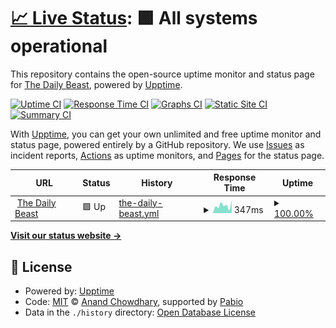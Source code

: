 # [📈 Live Status](https://dailybeast.github.io/upptime): <!--live status--> **🟩 All systems operational**

This repository contains the open-source uptime monitor and status page for [The Daily Beast](https://www.thedailybeast.com/), powered by [Upptime](https://github.com/upptime/upptime).

[![Uptime CI](https://github.com/dailybeast/upptime/workflows/Uptime%20CI/badge.svg)](https://github.com/dailybeast/upptime/actions?query=workflow%3A%22Uptime+CI%22)
[![Response Time CI](https://github.com/dailybeast/upptime/workflows/Response%20Time%20CI/badge.svg)](https://github.com/dailybeast/upptime/actions?query=workflow%3A%22Response+Time+CI%22)
[![Graphs CI](https://github.com/dailybeast/upptime/workflows/Graphs%20CI/badge.svg)](https://github.com/dailybeast/upptime/actions?query=workflow%3A%22Graphs+CI%22)
[![Static Site CI](https://github.com/dailybeast/upptime/workflows/Static%20Site%20CI/badge.svg)](https://github.com/dailybeast/upptime/actions?query=workflow%3A%22Static+Site+CI%22)
[![Summary CI](https://github.com/dailybeast/upptime/workflows/Summary%20CI/badge.svg)](https://github.com/dailybeast/upptime/actions?query=workflow%3A%22Summary+CI%22)

With [Upptime](https://upptime.js.org), you can get your own unlimited and free uptime monitor and status page, powered entirely by a GitHub repository. We use [Issues](https://github.com/dailybeast/upptime/issues) as incident reports, [Actions](https://github.com/dailybeast/upptime/actions) as uptime monitors, and [Pages](https://dailybeast.github.io/upptime) for the status page.

<!--start: status pages-->
<!-- This summary is generated by Upptime (https://github.com/upptime/upptime) -->
<!-- Do not edit this manually, your changes will be overwritten -->
<!-- prettier-ignore -->
| URL | Status | History | Response Time | Uptime |
| --- | ------ | ------- | ------------- | ------ |
| <img alt="" src="https://icons.duckduckgo.com/ip3/www.thedailybeast.com.ico" height="13"> [The Daily Beast](https://www.thedailybeast.com) | 🟩 Up | [the-daily-beast.yml](https://github.com/dailybeast/upptime/commits/HEAD/history/the-daily-beast.yml) | <details><summary><img alt="Response time graph" src="./graphs/the-daily-beast/response-time-week.png" height="20"> 347ms</summary><br><a href="https://dailybeast.github.io/upptime/history/the-daily-beast"><img alt="Response time 499" src="https://img.shields.io/endpoint?url=https%3A%2F%2Fraw.githubusercontent.com%2Fdailybeast%2Fupptime%2FHEAD%2Fapi%2Fthe-daily-beast%2Fresponse-time.json"></a><br><a href="https://dailybeast.github.io/upptime/history/the-daily-beast"><img alt="24-hour response time 236" src="https://img.shields.io/endpoint?url=https%3A%2F%2Fraw.githubusercontent.com%2Fdailybeast%2Fupptime%2FHEAD%2Fapi%2Fthe-daily-beast%2Fresponse-time-day.json"></a><br><a href="https://dailybeast.github.io/upptime/history/the-daily-beast"><img alt="7-day response time 347" src="https://img.shields.io/endpoint?url=https%3A%2F%2Fraw.githubusercontent.com%2Fdailybeast%2Fupptime%2FHEAD%2Fapi%2Fthe-daily-beast%2Fresponse-time-week.json"></a><br><a href="https://dailybeast.github.io/upptime/history/the-daily-beast"><img alt="30-day response time 268" src="https://img.shields.io/endpoint?url=https%3A%2F%2Fraw.githubusercontent.com%2Fdailybeast%2Fupptime%2FHEAD%2Fapi%2Fthe-daily-beast%2Fresponse-time-month.json"></a><br><a href="https://dailybeast.github.io/upptime/history/the-daily-beast"><img alt="1-year response time 499" src="https://img.shields.io/endpoint?url=https%3A%2F%2Fraw.githubusercontent.com%2Fdailybeast%2Fupptime%2FHEAD%2Fapi%2Fthe-daily-beast%2Fresponse-time-year.json"></a></details> | <details><summary><a href="https://dailybeast.github.io/upptime/history/the-daily-beast">100.00%</a></summary><a href="https://dailybeast.github.io/upptime/history/the-daily-beast"><img alt="All-time uptime 100.00%" src="https://img.shields.io/endpoint?url=https%3A%2F%2Fraw.githubusercontent.com%2Fdailybeast%2Fupptime%2FHEAD%2Fapi%2Fthe-daily-beast%2Fuptime.json"></a><br><a href="https://dailybeast.github.io/upptime/history/the-daily-beast"><img alt="24-hour uptime 100.00%" src="https://img.shields.io/endpoint?url=https%3A%2F%2Fraw.githubusercontent.com%2Fdailybeast%2Fupptime%2FHEAD%2Fapi%2Fthe-daily-beast%2Fuptime-day.json"></a><br><a href="https://dailybeast.github.io/upptime/history/the-daily-beast"><img alt="7-day uptime 100.00%" src="https://img.shields.io/endpoint?url=https%3A%2F%2Fraw.githubusercontent.com%2Fdailybeast%2Fupptime%2FHEAD%2Fapi%2Fthe-daily-beast%2Fuptime-week.json"></a><br><a href="https://dailybeast.github.io/upptime/history/the-daily-beast"><img alt="30-day uptime 100.00%" src="https://img.shields.io/endpoint?url=https%3A%2F%2Fraw.githubusercontent.com%2Fdailybeast%2Fupptime%2FHEAD%2Fapi%2Fthe-daily-beast%2Fuptime-month.json"></a><br><a href="https://dailybeast.github.io/upptime/history/the-daily-beast"><img alt="1-year uptime 100.00%" src="https://img.shields.io/endpoint?url=https%3A%2F%2Fraw.githubusercontent.com%2Fdailybeast%2Fupptime%2FHEAD%2Fapi%2Fthe-daily-beast%2Fuptime-year.json"></a></details>

<!--end: status pages-->

[**Visit our status website →**](https://dailybeast.github.io/upptime)

## 📄 License

- Powered by: [Upptime](https://github.com/upptime/upptime)
- Code: [MIT](./LICENSE) © [Anand Chowdhary](https://anandchowdhary.com), supported by [Pabio](https://pabio.com)
- Data in the `./history` directory: [Open Database License](https://opendatacommons.org/licenses/odbl/1-0/)
